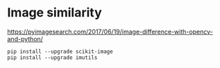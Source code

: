 # Image similarity


https://pyimagesearch.com/2017/06/19/image-difference-with-opencv-and-python/

```
pip install --upgrade scikit-image
pip install --upgrade imutils
